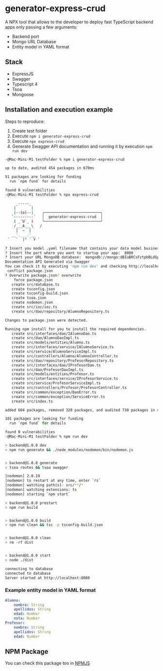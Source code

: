# generator-express-crud

A NPX tool that allows to the developer to deploy fast TypeScript backend apps only passing a few arguments:

 - Backend port
 - Mongo URL Database
 - Entity model in YAML format

## Stack

 - ExpressJS
 - Swagger
 - Typescript 4
 - Tsoa
 - Mongoose





## Installation and execution example

Steps to reproduce:

 1. Create test folder
 2. Execute `npm i generator-express-crud`
 3. Execute `npx express-crud`
 4. Generate Swagger API documentation and running it by execution `npm run dev`

```Bash
-@Mac-Mini-M1 testFolder % npm i generator-express-crud

up to date, audited 454 packages in 670ms

51 packages are looking for funding
  run `npm fund` for details

found 0 vulnerabilities
-@Mac-Mini-M1 testFolder % npx express-crud            

     _-----_     
    |       |    
    |--(o)--|    ╭──────────────────────────╮
   `---------´   │  generator-express-crud  │
    ( _´U`_ )    ╰──────────────────────────╯
    /___A___\   /
     |  ~  |     
   __'.___.'__   
 ´   `  |° ´ Y ` 

? Insert you model .yaml filename that contains your data model business:  model.yaml
? Insert the port where you want to startup your app:  8080
? Insert your URL MongoDB database:  mongodb://mongo:dBIuBRCsFztpbBLdGpX5@containers-us-west-67.railway.app:6754
Documentation API Generated via Swagger
You can check it by executing 'npm run dev' and checking http://localhost:8080/docs
 conflict package.json
? Overwrite package.json? overwrite
    force package.json
   create src/database.ts
   create tsconfig.json
   create tsconfig-build.json
   create tsoa.json
   create nodemon.json
   create src/ioc/ioc.ts
   create src/dao/repository/AlumnoRepository.ts

Changes to package.json were detected.

Running npm install for you to install the required dependencies.
   create src/interfaces/dao/IAlumnoDao.ts
   create src/dao/AlumnoDaoImpl.ts
   create src/models/entities/Alumno.ts
   create src/interfaces/service/IAlumnoService.ts
   create src/service/AlumnoServiceImpl.ts
   create src/controllers/Alumno/AlumnoController.ts
   create src/dao/repository/ProfesorRepository.ts
   create src/interfaces/dao/IProfesorDao.ts
   create src/dao/ProfesorDaoImpl.ts
   create src/models/entities/Profesor.ts
   create src/interfaces/service/IProfesorService.ts
   create src/service/ProfesorServiceImpl.ts
   create src/controllers/Profesor/ProfesorController.ts
   create src/common/exception/DaoError.ts
   create src/common/exception/ServiceError.ts
   create src/index.ts

added 604 packages, removed 328 packages, and audited 730 packages in 41s

101 packages are looking for funding
  run `npm fund` for details

found 0 vulnerabilities
-@Mac-Mini-M1 testFolder % npm run dev

> backend@1.0.0 dev
> npm run generate && ./node_modules/nodemon/bin/nodemon.js


> backend@1.0.0 generate
> tsoa routes && tsoa swagger

[nodemon] 2.0.19
[nodemon] to restart at any time, enter `rs`
[nodemon] watching path(s): src/**/*
[nodemon] watching extensions: ts
[nodemon] starting `npm start`

> backend@1.0.0 prestart
> npm run build


> backend@1.0.0 build
> npm run clean && tsc -p tsconfig-build.json


> backend@1.0.0 clean
> rm -rf dist


> backend@1.0.0 start
> node ./dist

connecting to database
connected to database
Server started at http://localhost:8080
```
  ### Example entity model in YAML format
```YAML
Alumno:
	nombre: String
	apellidos: String
	edad: Number
	nota: Number
Profesor:
	nombre: String
	apellidos: String
	edad: Number
```
## NPM Package
You can check this package too in [NPMJS](https://www.npmjs.com/package/generator-express-crud  "npm")
  


